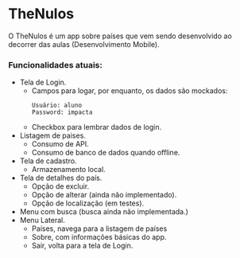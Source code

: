 # TheNulos

O TheNulos é um app sobre países que vem sendo desenvolvido ao decorrer das aulas (Desenvolvimento Mobile).

### Funcionalidades atuais:
- Tela de Login.
  - Campos para logar, por enquanto, os dados são mockados:
    ```
    Usuário: aluno
    Password: impacta
    ```
  - Checkbox para lembrar dados de login.
- Listagem de paises.
  - Consumo de API.
  - Consumo de banco de dados quando offline.
- Tela de cadastro. 
  - Armazenamento local.    
- Tela de detalhes do país.
  - Opção de excluir.
  - Opção de alterar (ainda não implementado).
  - Opção de localização (em testes).
- Menu com busca (busca ainda não implementada.)
- Menu Lateral.
  - Países, navega para a listagem de países
  - Sobre, com informações básicas do app.
  - Sair, volta para a tela de Login.
